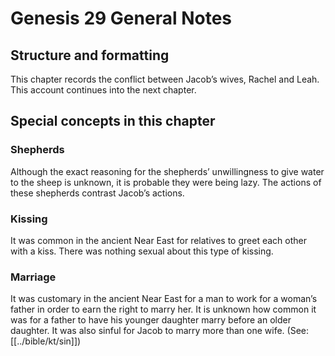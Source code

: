 # Genesis 29 General Notes
## Structure and formatting
This chapter records the conflict between Jacob’s wives, Rachel and Leah. This account continues into the next chapter.

## Special concepts in this chapter

### Shepherds
Although the exact reasoning for the shepherds’ unwillingness to give water to the sheep is unknown, it is probable they were being lazy. The actions of these shepherds contrast Jacob’s actions.

### Kissing
It was common in the ancient Near East for relatives to greet each other with a kiss. There was nothing sexual about this type of kissing.

### Marriage
It was customary in the ancient Near East for a man to work for a woman’s father in order to earn the right to marry her. It is unknown how common it was for a father to have his younger daughter marry before an older daughter. It was also sinful for Jacob to marry more than one wife. (See: [[../bible/kt/sin]])
